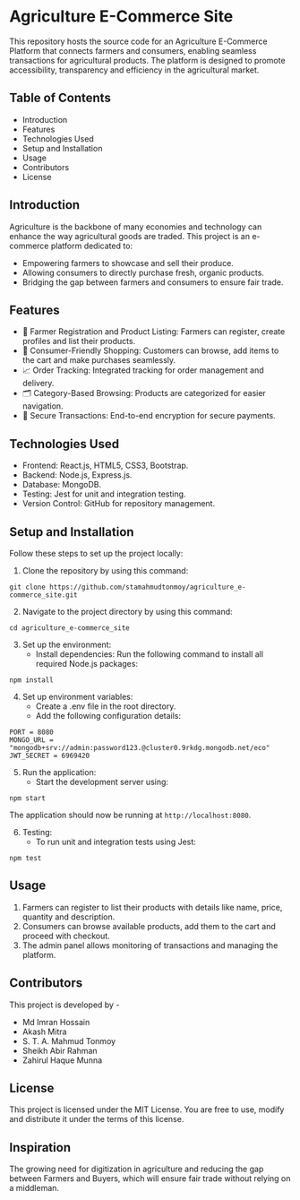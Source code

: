 # Agriculture E-Commerce Site
This repository hosts the source code for an Agriculture E-Commerce Platform that connects farmers and consumers, enabling seamless transactions for agricultural products. The platform is designed to promote accessibility, transparency and efficiency in the agricultural market.

## Table of Contents
* Introduction
* Features
* Technologies Used
* Setup and Installation
* Usage
* Contributors
* License
  
## Introduction
Agriculture is the backbone of many economies and technology can enhance the way agricultural goods are traded. This project is an e-commerce platform dedicated to:
* Empowering farmers to showcase and sell their produce.
* Allowing consumers to directly purchase fresh, organic products.
* Bridging the gap between farmers and consumers to ensure fair trade.
  
## Features
* 🌾 Farmer Registration and Product Listing: Farmers can register, create profiles and list their products.
* 🛒 Consumer-Friendly Shopping: Customers can browse, add items to the cart and make purchases seamlessly.
* 📈 Order Tracking: Integrated tracking for order management and delivery.
* 🗂 Category-Based Browsing: Products are categorized for easier navigation.
* 🔐 Secure Transactions: End-to-end encryption for secure payments.

## Technologies Used
* Frontend: React.js, HTML5, CSS3, Bootstrap.
* Backend: Node.js, Express.js.
* Database: MongoDB.
* Testing: Jest for unit and integration testing.
* Version Control: GitHub for repository management.
  
## Setup and Installation
Follow these steps to set up the project locally:

1. Clone the repository by using this command:
```
git clone https://github.com/stamahmudtonmoy/agriculture_e-commerce_site.git
```
2. Navigate to the project directory by using this command:
```
cd agriculture_e-commerce_site
```
3. Set up the environment:
   * Install dependencies: Run the following command to install all required Node.js packages:
```
npm install
```
4. Set up environment variables:
   * Create a .env file in the root directory.
   * Add the following configuration details:
```
PORT = 8080
MONGO_URL = "mongodb+srv://admin:password123.@cluster0.9rkdg.mongodb.net/eco"
JWT_SECRET = 6969420
```
5. Run the application:
   * Start the development server using:
```
npm start
```
The application should now be running at ``http://localhost:8080``.

6. Testing: 
   * To run unit and integration tests using Jest:
```
npm test
```

## Usage 
1. Farmers can register to list their products with details like name, price, quantity and description.
2. Consumers can browse available products, add them to the cart and proceed with checkout.
3. The admin panel allows monitoring of transactions and managing the platform.
   
## Contributors
This project is developed by -
* Md Imran Hossain
* Akash Mitra
* S. T. A. Mahmud Tonmoy
* Sheikh Abir Rahman
* Zahirul Haque Munna

## License
This project is licensed under the MIT License. You are free to use, modify and distribute it under the terms of this license.

## Inspiration
The growing need for digitization in agriculture and reducing the gap between Farmers and Buyers, which will ensure fair trade without relying on a middleman. 


